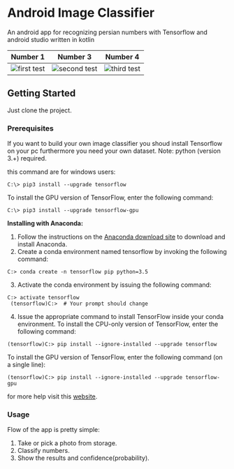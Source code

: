# Android Image Classifier 

An android app for recognizing persian numbers with Tensorflow and android studio written in kotlin









 Number 1 |  Number 3  | Number 4 |
:-------------------------:|:-------------------------:|:-------------------------:
![first test](https://github.com/parham29/tensorflow-persian-numbers/blob/master/screenshots/test-1.jpg)  |  ![second test](https://github.com/parham29/tensorflow-persian-numbers/blob/master/screenshots/test-3.jpg)|![third test](https://github.com/parham29/tensorflow-persian-numbers/blob/master/screenshots/test-4.jpg)


## Getting Started

Just clone the project.

### Prerequisites

If you want to build your own image classifier you shoud install Tensorflow on your pc furthermore you need your own dataset.
Note: python (version 3.+) required.

this command are for windows users:
```
C:\> pip3 install --upgrade tensorflow
```
To install the GPU version of TensorFlow, enter the following command:
```
C:\> pip3 install --upgrade tensorflow-gpu
```
**Installing with Anaconda:**
1. Follow the instructions on the [Anaconda download site](https://www.continuum.io/downloads "Anaconda download site") to download and install Anaconda.
2. Create a conda environment named tensorflow by invoking the following command:
```
C:> conda create -n tensorflow pip python=3.5 
```
3. Activate the conda environment by issuing the following command:
```
C:> activate tensorflow
 (tensorflow)C:>  # Your prompt should change 
```
4. Issue the appropriate command to install TensorFlow inside your conda environment. To install the CPU-only version of TensorFlow, enter the following command:
```
(tensorflow)C:> pip install --ignore-installed --upgrade tensorflow 
```
To install the GPU version of TensorFlow, enter the following command (on a single line):
```
(tensorflow)C:> pip install --ignore-installed --upgrade tensorflow-gpu 
```

 for more help visit this [website][website].
### Usage
Flow of the app is pretty simple:
1. Take or pick a photo from storage.
2. Classify numbers.
3. Show the results and confidence(probability).



[website]: https://hackernoon.com/building-an-insanely-fast-image-classifier-on-android-with-mobilenets-in-tensorflow-dc3e0c4410d4 "https://hackernoon.com"
